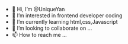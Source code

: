 - 👋 Hi, I’m @UniqueYan
- 👀 I’m interested in frontend developer coding
- 🌱 I’m currently learning html,css,Javascript
- 💞️ I’m looking to collaborate on ...
- 📫 How to reach me ...

<!---
UniqueYan/UniqueYan is a ✨ special ✨ repository because its `README.md` (this file) appears on your GitHub profile.
You can click the Preview link to take a look at your changes.
--->
